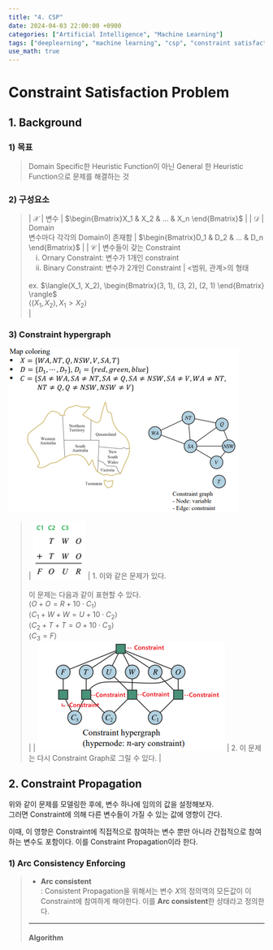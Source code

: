 ```yaml
---
title: "4. CSP"
date: 2024-04-03 22:00:00 +0900
categories: ["Artificial Intelligence", "Machine Learning"]
tags: ["deeplearning", "machine learning", "csp", "constraint satisfaction"]
use_math: true
---
```


# Constraint Satisfaction Problem

## 1. Background

### 1) 목표

> Domain Specific한 Heuristic Function이 아닌 General 한 Heuristic Function으로 문제를 해결하는 것

### 2) 구성요소

> | $\mathcal{X}$ | 변수 | $\begin{Bmatrix}X_1 & X_2 & ... & X_n \end{Bmatrix}$ | 
> | $\mathcal{D}$ | Domain<br> 변수마다 각각의 Domain이 존재함 | $\begin{Bmatrix}D_1 & D_2 & ... & D_n \end{Bmatrix}$ |
> | $\mathcal{C}$ | 변수들이 갖는 Constraint<br>　ⅰ. Ornary Constraint: 변수가 1개인 constraint<br>　ⅱ. Binary Constraint: 변수가 2개인 Constraint | <범위, 관계>의 형태<br><br>ex. $\langle(X_1, X_2), \begin{Bmatrix}(3, 1), (3, 2), (2, 1) \end{Bmatrix} \rangle$<br>$\langle(X_1, X_2), X_1 > X_2 \rangle$<br> |

### 3) Constraint hypergraph

![alt text](/assets/img/post/machine_learning/map_coloring.png)

> 
> | ![alt text](/assets/img/post/machine_learning/cryptarithmetic.png) | 1. 이와 같은 문제가 있다. <br><br> 이 문제는 다음과 같이 표현할 수 있다.<br> $\langle O+O = R+10\cdot C_1 \rangle$<br>$\langle C_1 + W + W = U + 10 \cdot C_2 \rangle$<br>$\langle C_2 + T + T = O + 10 \cdot C_3 \rangle$<br>$\langle C_3 = F \rangle$<br> |
> | ![alt text](/assets/img/post/machine_learning/constraint_graph.png) | 2. 이 문제는 다시 Constraint Graph로 그릴 수 있다. |
> 

## 2. Constraint Propagation

위와 같이 문제를 모델링한 후에, 변수 하나에 임의의 값을 설정해보자.<br>
그러면 Constraint에 의해 다른 변수들이 가질 수 있는 값에 영향이 간다.

이때, 이 영향은 Constraint에 직접적으로 참여하는 변수 뿐만 아니라 간접적으로 참여하는 변수도 포함이다. 이를 Constraint Propagation이라 한다.

### 1) Arc Consistency Enforcing

> - **Arc consistent**<br>
>   : Consistent Propagation을 위해서는 변수 $X$의 정의역의 모든값이 이 Constraint에 참여하게 해야한다. 이를 **Arc consistent**한 상태라고 정의한다.
>
> ---
> #### Algorithm
>
> 